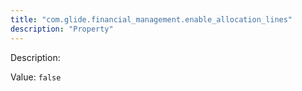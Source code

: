 ```yaml
---
title: "com.glide.financial_management.enable_allocation_lines"
description: "Property"
---
```


Description: 

Value: `false`